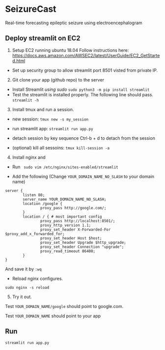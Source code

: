 SeizureCast
==============================

Real-time forecasting epileptic seizure using electroencephalogram

Deploy streamlit on EC2
-----------------------
1. Setup EC2 running ubuntu 18.04
Follow instructions here: https://docs.aws.amazon.com/AWSEC2/latest/UserGuide/EC2_GetStarted.html

* Set up security group to allow streamlit port 8501 visted from private IP.

2. Git clone your app (github repo) to the server

* Install Streamlit *using sudo*
```sudo python3 -m pip install streamlit```
* Test the streamlit is installed properly. The following line should pass.
```streamlit -h```

3. Install tmux and run a session.
* new session:
`tmux new -s my_session`

* run streamlit app:
`streamlit run app.py`

* detach session by key sequence Ctrl-b + d to detach from the session

* (optional) kill all sessoins:
```tmux kill-session -a```

4. Install nginx and

* Run
``` sudo vim /etc/nginx/sites-enabled/streamlit```

* Add the following (Change `YOUR_DOMAIN_NAME_NO_SLASH` to your domain name)
```
server {
        listen 80;
        server_name YOUR_DOMAIN_NAME_NO_SLASH;  
        location /google {
                proxy_pass http://google.com/;
        }
        location / { # most important config
                proxy_pass http://localhost:8501/;
                proxy_http_version 1.1; 
                proxy_set_header X-Forwarded-For $proxy_add_x_forwarded_for;
                proxy_set_header Host $host;
                proxy_set_header Upgrade $http_upgrade;
                proxy_set_header Connection "upgrade";
                proxy_read_timeout 86400;
        }
}
```

And save it by `:wq`

* Reload nginx configures.
```
sudo nginx -s reload
```

5. Try it out.

Test `YOUR_DOMAIN_NAME/google` should point to google.com.

Test `YOUR_DOMAIN_NAME` should point to your app


Run
----
```
streamlit run app.py
```
